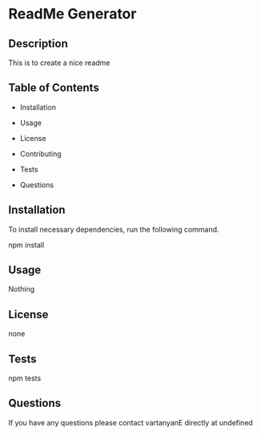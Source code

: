 
# ReadMe Generator 

## Description
This is to create a nice readme

## Table of Contents

* Installation

* Usage

* License

* Contributing

* Tests

* Questions

## Installation

To install necessary dependencies, run the following command.

npm install

## Usage

Nothing

## License

none

## Tests

npm tests

## Questions



If you have any questions please contact vartanyanE directly at undefined
